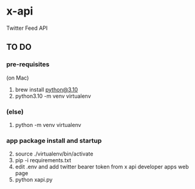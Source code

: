 # x-api
Twitter Feed API

## TO DO
### pre-requisites
(on Mac)
1. brew install python@3.10
2. python3.10 -m venv virtualenv
### (else)
1. python -m venv virtualenv
### app package install and startup
2. source ./virtualenv/bin/activate
3. pip -i requirements.txt
4. edit .env and add twitter bearer token from x api developer apps web page
4. python xapi.py 
